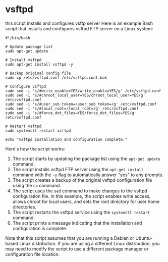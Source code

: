 # vsftpd
this script installs and configures vsftp server
Here is an example Bash script that installs and configures vsftpd FTP server on a Linux system:

```
#!/bin/bash

# Update package list
sudo apt-get update

# Install vsftpd
sudo apt-get install vsftpd -y

# Backup original config file
sudo cp /etc/vsftpd.conf /etc/vsftpd.conf.bak

# Configure vsftpd
sudo sed -i 's/#write_enable=YES/write_enable=YES/g' /etc/vsftpd.conf
sudo sed -i 's/#chroot_local_user=YES/chroot_local_user=YES/g' /etc/vsftpd.conf
sudo sed -i 's/#user_sub_token=/user_sub_token=/g' /etc/vsftpd.conf
sudo sed -i 's/#local_root=/local_root=/g' /etc/vsftpd.conf
sudo sed -i 's/#force_dot_files=YES/force_dot_files=YES/g' /etc/vsftpd.conf

# Restart vsftpd
sudo systemctl restart vsftpd

echo "vsftpd installation and configuration complete."
```

Here's how the script works:

1. The script starts by updating the package list using the `apt-get update` command.
2. The script installs vsftpd FTP server using the `apt-get install` command with the `-y` flag to automatically answer "yes" to any prompts.
3. The script creates a backup of the original vsftpd configuration file using the `cp` command.
4. The script uses the `sed` command to make changes to the vsftpd configuration file. In this example, the script enables write access, allows chroot for local users, and sets the root directory for user home directories.
5. The script restarts the vsftpd service using the `systemctl restart` command.
6. The script prints a message indicating that the installation and configuration is complete.

Note that this script assumes that you are running a Debian or Ubuntu-based Linux distribution. If you are using a different Linux distribution, you may need to modify the script to use a different package manager or configuration file location.
